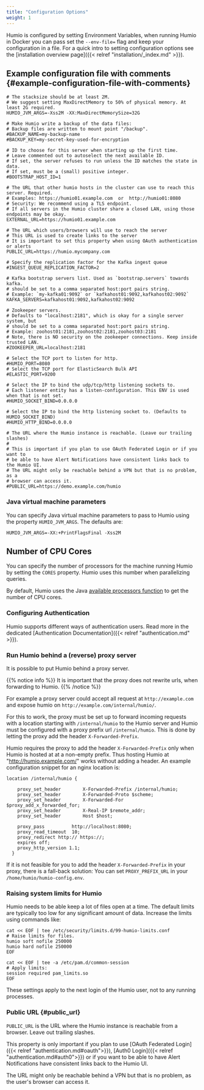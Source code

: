 ```yaml
---
title: "Configuration Options"
weight: 1
---
```


Humio is configured by setting Environment Variables, when running Humio in Docker you can pass
set the `--env-file=` flag and keep your configuration in a file.
For a quick intro to setting configuration options see the [installation overview page]({{< relref "installation/_index.md" >}}).


## Example configuration file with comments {#example-configuration-file-with-comments}

```properties
# The stacksize should be at least 2M.
# We suggest setting MaxDirectMemory to 50% of physical memory. At least 2G required.
HUMIO_JVM_ARGS=-Xss2M -XX:MaxDirectMemorySize=32G

# Make Humio write a backup of the data files:
# Backup files are written to mount point "/backup".
#BACKUP_NAME=my-backup-name
#BACKUP_KEY=my-secret-key-used-for-encryption

# ID to choose for this server when starting up the first time.
# Leave commented out to autoselect the next available ID.
# If set, the server refuses to run unless the ID matches the state in data.
# If set, must be a (small) positive integer.
#BOOTSTRAP_HOST_ID=1

# The URL that other humio hosts in the cluster can use to reach this server. Required.
# Examples: https://humio01.example.com  or  http://humio01:8080
# Security: We recommend using a TLS endpoint.
# If all servers in the Humio cluster share a closed LAN, using those endpoints may be okay.
EXTERNAL_URL=https://humio01.example.com

# The URL which users/browsers will use to reach the server
# This URL is used to create links to the server
# It is important to set this property when using OAuth authentication or alerts
PUBLIC_URL=https://humio.mycompany.com

# Specify the replication factor for the Kafka ingest queue
#INGEST_QUEUE_REPLICATION_FACTOR=2

# Kafka bootstrap servers list. Used as `bootstrap.servers` towards kafka.
# should be set to a comma separated host:port pairs string.
# Example: `my-kafka01:9092` or `kafkahost01:9092,kafkahost02:9092`
KAFKA_SERVERS=kafkahost01:9092,kafkahost02:9092

# Zookeeper servers.
# Defaults to "localhost:2181", which is okay for a single server system, but
# should be set to a comma separated host:port pairs string.
# Example: zoohost01:2181,zoohost02:2181,zoohost03:2181
# Note, there is NO security on the zookeeper connections. Keep inside trusted LAN.
#ZOOKEEPER_URL=localhost:2181

# Select the TCP port to listen for http.
#HUMIO_PORT=8080
# Select the TCP port for ElasticSearch Bulk API
#ELASTIC_PORT=9200

# Select the IP to bind the udp/tcp/http listening sockets to.
# Each listener entity has a listen-configuration. This ENV is used when that is not set.
#HUMIO_SOCKET_BIND=0.0.0.0

# Select the IP to bind the http listening socket to. (Defaults to HUMIO_SOCKET_BIND)
#HUMIO_HTTP_BIND=0.0.0.0

# The URL where the Humio instance is reachable. (Leave our trailing slashes)
#
# This is important if you plan to use OAuth Federated Login or if you want to
# be able to have Alert Notifications have consistent links back to the Humio UI.
# The URL might only be reachable behind a VPN but that is no problem, as a
# browser can access it.
#PUBLIC_URL=https://demo.example.com/humio
```

### Java virtual machine parameters
You can specify Java virtual machine parameters to pass to Humio using the
property `HUMIO_JVM_ARGS`. The defaults are:

```properties
HUMIO_JVM_ARGS=-XX:+PrintFlagsFinal -Xss2M
```

## Number of CPU Cores
You can specify the number of processors for the machine running Humio by
setting the `CORES` property. Humio uses this number when parallelizing queries.

By default, Humio uses the Java [available processors function](https://docs.oracle.com/javase/8/docs/api/java/lang/Runtime.html#availableProcessors--)
to get the number of CPU cores.

### Configuring Authentication

Humio supports different ways of authentication users. Read more in the
dedicated [Authentication Documentation]({{< relref "authentication.md" >}}).

### Run Humio behind a (reverse) proxy server
It is possible to put Humio behind a proxy server.

{{% notice info %}}
It is important that the proxy does not rewrite urls, when forwarding to Humio.
{{% /notice %}}

For example a proxy server could accept all request at `http://example.com`
and expose humio on `http://example.com/internal/humio/`.

For this to work, the proxy must be set up to forward incoming requests with a
location starting with `/internal/humio` to the Humio server and
Humio must be configured with a proxy prefix url `/internal/humio`. This is done
by letting the proxy add the header `X-Forwarded-Prefix`.

Humio requires the proxy to add the header `X-Forwarded-Prefix` only when Humio
is hosted at at a non-empty prefix.
Thus hosting Humio at "http://humio.example.com/" works without adding a header.
An example configuration snippet for an nginx location is:

```nginx
location /internal/humio {

    proxy_set_header        X-Forwarded-Prefix /internal/humio;
    proxy_set_header        X-Forwarded-Proto $scheme;
    proxy_set_header        X-Forwarded-For $proxy_add_x_forwarded_for;
    proxy_set_header        X-Real-IP $remote_addr;
    proxy_set_header        Host $host;

    proxy_pass          http://localhost:8080;
    proxy_read_timeout  10;
    proxy_redirect http:// https://;
    expires off;
    proxy_http_version 1.1;
  }
```

If it is not feasible for you to add the header `X-Forwarded-Prefix` in your proxy,
there is a fall-back solution: You can set `PROXY_PREFIX_URL` in
your `/home/humio/humio-config.env`.

### Raising system limits for Humio

Humio needs to be able keep a lot of files open at a time. The default limits
are typically too low for any significant amount of data. Increase the
limits using commands like:

```shell
cat << EOF | tee /etc/security/limits.d/99-humio-limits.conf
# Raise limits for files.
humio soft nofile 250000
humio hard nofile 250000
EOF

cat << EOF | tee -a /etc/pam.d/common-session
# Apply limits:
session required pam_limits.so
EOF
```

These settings apply to the next login of the Humio user, not to any running processes.

### Public URL {#public_url}

`PUBLIC_URL` is the URL where the Humio instance is reachable from a browser.
Leave out trailing slashes.

This property is only important if you plan to use
[OAuth Federated Login]({{< relref "authentication.md#oauth">}}),
[Auth0 Login]({{< relref "authentication.md#auth0">}}) or if you want to be able
to have Alert Notifications have consistent links back to the Humio UI.

The URL might only be reachable behind a VPN but that is no problem, as the user's
browser can access it.
